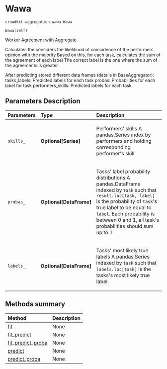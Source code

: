 # Wawa
`crowdkit.aggregation.wawa.Wawa`

```
Wawa(self)
```

Worker Agreement with Aggregate


Calculates the considers the likelihood of coincidence of the performers opinion with the majority
Based on this, for each task, calculates the sum of the agreement of each label
The correct label is the one where the sum of the agreements is greater

After predicting stored different data frames (details in BaseAggregator):
    tasks_labels: Predicted labels for each task
    probas: Probabilities for each label for task
    performers_skills: Predicted labels for each task

## Parameters Description

| Parameters | Type | Description |
| :----------| :----| :-----------|
`skills_`|**Optional\[Series\]**|<p>Performers&#x27; skills A pandas.Series index by performers and holding corresponding performer&#x27;s skill</p>
`probas_`|**Optional\[DataFrame\]**|<p>Tasks&#x27; label probability distributions A pandas.DataFrame indexed by `task` such that `result.loc[task, label]` is the probability of `task`&#x27;s true label to be equal to `label`. Each probability is between 0 and 1, all task&#x27;s probabilities should sum up to 1</p>
`labels_`|**Optional\[DataFrame\]**|<p>Tasks&#x27; most likely true labels A pandas.Series indexed by `task` such that `labels.loc[task]` is the tasks&#x27;s most likely true label.</p>
## Methods summary

| Method | Description |
| :------| :-----------|
[fit](crowdkit.aggregation.wawa.Wawa.fit.md)| None
[fit_predict](crowdkit.aggregation.wawa.Wawa.fit_predict.md)| None
[fit_predict_proba](crowdkit.aggregation.wawa.Wawa.fit_predict_proba.md)| None
[predict](crowdkit.aggregation.wawa.Wawa.predict.md)| None
[predict_proba](crowdkit.aggregation.wawa.Wawa.predict_proba.md)| None
